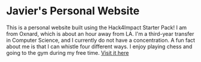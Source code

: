 # Javier's Personal Website
This is a personal website built using the Hack4Impact Starter Pack!
I am from Oxnard, which is about an hour away from LA. I'm a third-year transfer in Computer Science, and I currently do not have a concentration. A fun fact about me is that I can whistle four different ways. I enjoy playing chess and going to the gym during my free time. 
[Visit it here]((https://JavierMB03.github.io))